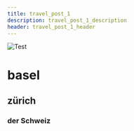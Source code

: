 ```yaml
---
title: travel_post_1
description: travel_post_1_description
header: travel_post_1_header
---
```

![Test](/img/img-test.png "Test")

# basel

## zürich

### der Schweiz
